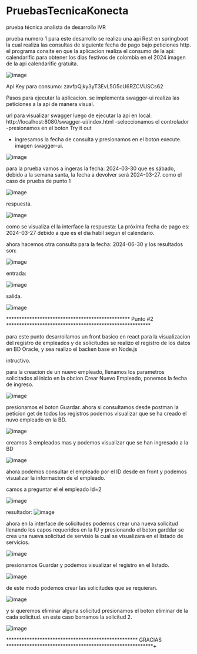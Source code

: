 # PruebasTecnicaKonecta
prueba técnica analista de desarrollo IVR

prueba numero 1
para este desarrollo se realizo una api Rest en springboot la cual realiza las consultas de siguiente fecha de pago 
bajo peticiones http.
el programa consite en que la aplicacion realiza el consumo de la api: calendarific para obtener los dias festivos de 
colombia en el 2024 
imagen de la api calendarific gratuita.

![image](https://github.com/ArlysJavier/PruebasTecnicaKonecta/assets/114090836/6bc626ae-d27e-453d-90c0-a05b9e499904)

Api Key para consumo: zavfpQjky3yT3EvL5G5cU6RZCVUSCs62

Pasos para ejecutar la aplicacion.
se implementa swagger-ui realiza las peticiones a la api de manera visual.

url para visualizar swagger luego de ejecutar la api en local: http://localhost:8080/swagger-ui/index.html
-seleccionamos el controlador
-presionamos en el boton Try it out
- ingresamos la fecha de consulta y presionamos en el boton execute.
imagen swagger-ui.

![image](https://github.com/ArlysJavier/PruebasTecnicaKonecta/assets/114090836/b8ed64da-7726-46b0-9564-7cb898e2f525)

para la prueba vamos a ingeras la fecha: 2024-03-30 que es sábado, debido a la semana santa, la fecha a devolver será 2024-03-27. como el caso de prueba de punto 1

![image](https://github.com/ArlysJavier/PruebasTecnicaKonecta/assets/114090836/a8fdf5b6-f4db-47db-a17d-7f9e4b02db79)

respuesta.

![image](https://github.com/ArlysJavier/PruebasTecnicaKonecta/assets/114090836/808b043d-b973-477a-8d70-2913f2d9c510)

como se visualiza el la interface la respuesta: La próxima fecha de pago es: 2024-03-27 debido a que es el dia habil segun el calendario.

ahora hacemos otra consulta para la fecha: 2024-06-30 y los resultados son: 

![image](https://github.com/ArlysJavier/PruebasTecnicaKonecta/assets/114090836/eb580798-91d6-4eb8-864f-8e3497e1ceef)

entrada:

![image](https://github.com/ArlysJavier/PruebasTecnicaKonecta/assets/114090836/d8f05490-498b-4ace-92ac-c7d2cc0740bc)

salida.

![image](https://github.com/ArlysJavier/PruebasTecnicaKonecta/assets/114090836/05d09512-067d-4a1e-b5cd-d08ae595584e)


************************************************ Punto #2 ********************************************************

para este punto desarrollamos un front basico en react para la visualizacion del registro de empleados y de solicitudes
se realizo el registro de los datos en BD Oracle, y sea realizo el backen base en Node.js 

intructivo.

para la creacion de un nuevo empleado, llenamos los parametros solicitados al inicio en la obcion Crear Nuevo Empleado, ponemos la fecha de ingreso.

![image](https://github.com/ArlysJavier/PruebasTecnicaKonecta/assets/114090836/e6a6a6e3-cacd-41f8-8d67-d7de044e5e92)

presionamos el boton Guardar.
ahora si consultamos desde postman la peticion get de todos los registros podemos visualizar que se ha creado el nuvo empleado en la BD.

![image](https://github.com/ArlysJavier/PruebasTecnicaKonecta/assets/114090836/c53cd80a-5b3d-4b8b-9f60-f63ea6e43d9a)

creamos 3 empleados mas y podemos visualizar que se han ingresado a la BD

![image](https://github.com/ArlysJavier/PruebasTecnicaKonecta/assets/114090836/700b4f6d-74ee-445b-94f8-f16b3616b3db)

ahora podemos consultar el empleado por el ID desde en front y podemos visualizar la informacion de el empleado.

camos a preguntar el el empleado Id=2

![image](https://github.com/ArlysJavier/PruebasTecnicaKonecta/assets/114090836/fd20edec-5503-4aa0-ab38-ef9dd3f08525)

resultador:
![image](https://github.com/ArlysJavier/PruebasTecnicaKonecta/assets/114090836/fc3fe41b-17a8-40ed-b36e-27105d21f931)

ahora en la interface de solicitudes podemos crear una nueva solicitud llenando los capos requeridos en la IU y presionando el boton garddar se
crea una nueva solicitud de servisio la cual se visualizara en el listado de servicios.

![image](https://github.com/ArlysJavier/PruebasTecnicaKonecta/assets/114090836/aebcb4ff-e771-4224-b7ea-905e221eb3e0)

presionamos Guardar y podemos visualizar el registro en el listado.

![image](https://github.com/ArlysJavier/PruebasTecnicaKonecta/assets/114090836/5f8ab13c-9f12-4a44-889e-51c915e13a67)

de este modo podemos crear las solicitudes que se requieran.

![image](https://github.com/ArlysJavier/PruebasTecnicaKonecta/assets/114090836/a2cdac27-3f78-478b-aaf2-6627d1c8c509)

y si queremos eliminar alguna solicitud presionamos el boton eliminar de la cada solicitud. en este caso borramos la solicitud 2.

![image](https://github.com/ArlysJavier/PruebasTecnicaKonecta/assets/114090836/3207f14e-8bb6-4218-9e6f-314a3d8546b4)

***************************************************  GRACIAS ***********************************************************+**



































